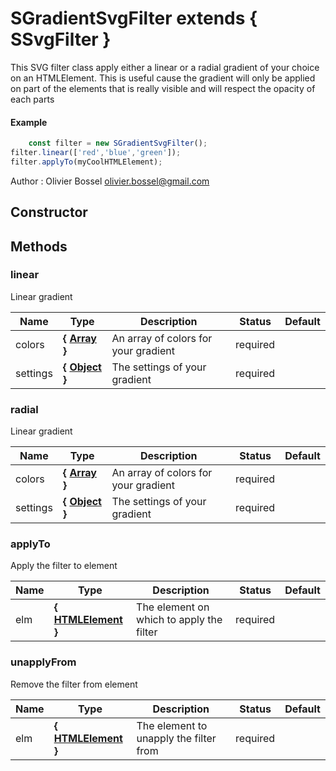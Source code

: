 
# SGradientSvgFilter  extends { SSvgFilter }
This SVG filter class apply either a linear or a radial gradient of your choice
on an HTMLElement.
This is useful cause the gradient will only be applied on part of the elements that is really visible and will respect the opacity
of each parts

#### Example
```js
	const filter = new SGradientSvgFilter();
filter.linear(['red','blue','green']);
filter.applyTo(myCoolHTMLElement);

```
Author : Olivier Bossel <olivier.bossel@gmail.com>
## Constructor




## Methods


### linear

Linear gradient


Name  |  Type  |  Description  |  Status  |  Default
------------  |  ------------  |  ------------  |  ------------  |  ------------
colors  |  **{ <a class="link" href="https://developer.mozilla.org/fr/docs/Web/JavaScript/Reference/Objets_globaux/Array" target="_blank" title="Array">Array</a> }**  |  An array of colors for your gradient  |  required  |
settings  |  **{ <a class="link" href="https://developer.mozilla.org/fr/docs/Web/JavaScript/Reference/Objets_globaux/Object" target="_blank" title="Object">Object</a> }**  |  The settings of your gradient  |  required  |


### radial

Linear gradient


Name  |  Type  |  Description  |  Status  |  Default
------------  |  ------------  |  ------------  |  ------------  |  ------------
colors  |  **{ <a class="link" href="https://developer.mozilla.org/fr/docs/Web/JavaScript/Reference/Objets_globaux/Array" target="_blank" title="Array">Array</a> }**  |  An array of colors for your gradient  |  required  |
settings  |  **{ <a class="link" href="https://developer.mozilla.org/fr/docs/Web/JavaScript/Reference/Objets_globaux/Object" target="_blank" title="Object">Object</a> }**  |  The settings of your gradient  |  required  |


### applyTo

Apply the filter to element


Name  |  Type  |  Description  |  Status  |  Default
------------  |  ------------  |  ------------  |  ------------  |  ------------
elm  |  **{ <a class="link" href="https://developer.mozilla.org/fr/docs/Web/API/HTMLElement" target="_blank" title="HTMLElement">HTMLElement</a> }**  |  The element on which to apply the filter  |  required  |


### unapplyFrom

Remove the filter from element


Name  |  Type  |  Description  |  Status  |  Default
------------  |  ------------  |  ------------  |  ------------  |  ------------
elm  |  **{ <a class="link" href="https://developer.mozilla.org/fr/docs/Web/API/HTMLElement" target="_blank" title="HTMLElement">HTMLElement</a> }**  |  The element to unapply the filter from  |  required  |
